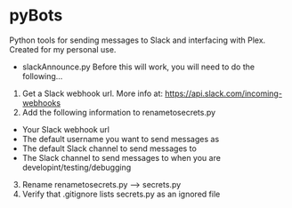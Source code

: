 # pyBots
Python tools for sending messages to Slack and interfacing with Plex. Created for my personal use.

* slackAnnounce.py
Before this will work, you will need to do the following…
1. Get a Slack webhook url. More info at: https://api.slack.com/incoming-webhooks
2. Add the following information to renametosecrets.py
  - Your Slack webhook url
  - The default username you want to send messages as
  - The default Slack channel to send messages to
  - The Slack channel to send messages to when you are developint/testing/debugging
3. Rename renametosecrets.py –> secrets.py
4. Verify that .gitignore lists secrets.py as an ignored file
